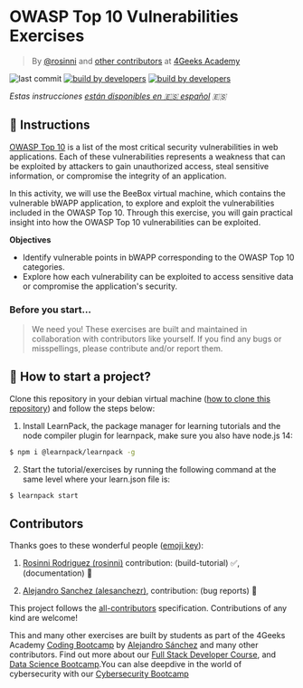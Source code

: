 # OWASP Top 10 Vulnerabilities Exercises

> By [@rosinni](https://github.com/rosinni) and [other contributors](https://github.com/breatheco-de/configuring-firewall-and-acl-exercise-tutorial/graphs/contributors) at [4Geeks Academy](https://4geeksacademy.co/)

![last commit](https://img.shields.io/github/last-commit/breatheco-de/configuring-firewall-and-acl-exercise-tutorial)
[![build by developers](https://img.shields.io/badge/build_by-Developers-blue)](https://4geeks.com)
[![build by developers](https://img.shields.io/twitter/follow/4geeksacademy?style=social&logo=twitter)](https://twitter.com/4geeksacademy)

*Estas instrucciones [están disponibles en 🇪🇸 español](https://github.com/breatheco-de/configuring-firewall-and-acl-exercise-tutorial/blob/main/README.es.md) :es:*
<!-- endhide -->

## 📝 Instructions

[OWASP Top 10](https://owasp.org/www-project-top-ten/) is a list of the most critical security vulnerabilities in web applications. Each of these vulnerabilities represents a weakness that can be exploited by attackers to gain unauthorized access, steal sensitive information, or compromise the integrity of an application.

In this activity, we will use the BeeBox virtual machine, which contains the vulnerable bWAPP application, to explore and exploit the vulnerabilities included in the OWASP Top 10. Through this exercise, you will gain practical insight into how the OWASP Top 10 vulnerabilities can be exploited.

**Objectives**

- Identify vulnerable points in bWAPP corresponding to the OWASP Top 10 categories.
- Explore how each vulnerability can be exploited to access sensitive data or compromise the application's security.



<!-- hide -->
### Before you start...

> We need you! These exercises are built and maintained in collaboration with contributors like yourself. If you find any bugs or misspellings, please contribute and/or report them.
<!-- endhide -->

## 🌱 How to start a project?

Clone this repository in your debian virtual machine ([how to clone this repository](https://4geeks.com/how-to/github-clone-repository)) and follow the steps below:

1. Install LearnPack, the package manager for learning tutorials and the node compiler plugin for learnpack, make sure you also have node.js 14:

```bash
$ npm i @learnpack/learnpack -g
```

2. Start the tutorial/exercises by running the following command at the same level where your learn.json file is:

```bash
$ learnpack start
```

<!-- hide -->
## Contributors

Thanks goes to these wonderful people ([emoji key](https://github.com/kentcdodds/all-contributors#emoji-key)):

1. [Rosinni Rodriguez (rosinni)](https://github.com/rosinni) contribution: (build-tutorial) ✅, (documentation) 📖
  
2. [Alejandro Sanchez (alesanchezr)](https://github.com/alesanchezr),  contribution: (bug reports) 🐛


This project follows the [all-contributors](https://github.com/kentcdodds/all-contributors) specification. Contributions of any kind are welcome!

This and many other exercises are built by students as part of the 4Geeks Academy [Coding Bootcamp](https://4geeksacademy.com/us/coding-bootcamp) by [Alejandro Sánchez](https://twitter.com/alesanchezr) and many other contributors. Find out more about our [Full Stack Developer Course](https://4geeksacademy.com/us/coding-bootcamps/part-time-full-stack-developer), and  [Data Science Bootcamp](https://4geeksacademy.com/us/coding-bootcamps/datascience-machine-learning).You can alse deepdive in the world of cybersecurity with our [Cybersecurity Bootcamp](https://4geeksacademy.com/us/coding-bootcamps/cybersecurity)
<!-- endhide -->